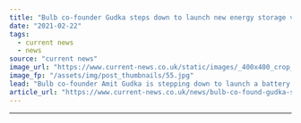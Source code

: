```yaml
---
title: "Bulb co-founder Gudka steps down to launch new energy storage venture Virmati Energy"
date: "2021-02-22"
tags: 
  - current news
  - news
source: "current news"
image_url: "https://www.current-news.co.uk/static/images/_400x400_crop_center-center/Hayden-and-Amit-co-founders-of-Bulb-Credit-Bulb.jpg"
image_fp: "/assets/img/post_thumbnails/55.jpg"
lead: "​Bulb co-founder Amit Gudka is stepping down to launch a battery energy storage company, dubbed Virmati Energy."
article_url: "https://www.current-news.co.uk/news/bulb-co-found-gudka-steps-down-to-launch-new-energy-storage-venture-virmati-energy?utm_source=rss-feeds&utm_medium=rss&utm_campaign=rss"
---
```


---
